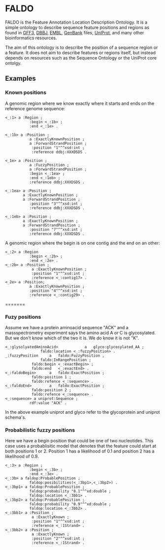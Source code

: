 FALDO
=====

FALDO is the Feature Annotation Location Description Ontology.
It is a simple ontology to describe sequence feature positions and regions as found in 
[GFF3](http://www.sequenceontology.org/gff3.shtml), [DBBJ](http://www.ddbj.nig.ac.jp),
[EMBL](http://www.embl.org), [GenBank](http://www.ncbi.nlm.nih.gov/genbank) files,
[UniProt](http://www.uniprot.org), and many other bioinformatics resources.

The aim of this ontology is to describe the position of a sequence region or a feature.
It does not aim to describe features or regions itself, but instead depends on resources
such as the Sequence Ontology or the UniProt core ontolgy.

Examples
--------

### Known positions

A genomic region where we know exactly where it starts and ends on the reference genome sequence:

```turtle
<_:1> a :Region ;
           :begin <_:1b> ;
           :end <_:1e> .

<_:1b> a :Position ; 
           a :ExactlyKnownPosition ;
           a :ForwardStrandPosition ;
            :position "1"^^xsd:int ;
            :reference ddbj:XXXDSDS .

<_1e> a :Position ; 
           a :FuzzyPosition ;
           a :ForwardStrandPosition ;
           :begin <_:1ea> ;
           :end <_:1eb> ;
           :reference ddbj:XXXDSDS .

<_:1ea> a :Position ;
        a :ExactlyKnownPosition ;
        a :ForwardStrandPosition ;
           :position "3"^^xsd:int ;
           :reference ddbj:XXXDSDS .

<_:1eb> a :Position ;
        a :ExactlyKnownPosition ;
        a :ForwardStrandPosition ;
           :position "7"^^xsd:int ;
           :reference ddbj:XXXDSDS .
```

A genomic region where the begin is on one contig and the end on an other:

```turtle
<_:2> a :Region
           :begin <_:2b> ;
           :end <_:2e> .
<_:2b> a :Position ; 
            a :ExactlyKnownPosition ;
            :position "1"^^xsd:int ;
            :reference <_:contig17> .
<_2e> a :Position; 
           a :ExactlyKnownPosition ;
           :position "4"^^xsd:int ;
           :reference <_:contig29> .
```

=======
### Fuzy positions

Assume we have a protein aminoacid sequence "ACK" and a massspectrometry experiment says the amino acid 
A or C is glycosylated. But we don't know which of the two it is. We do know it is not "K".



```turtle
<_:glysolyatedAminoAcid>            a 	glyco:glycosylated_AA ;
				faldo:location <_:fuzzyPosition> .
_:fuzzyPosition 	a 	faldo:FuzzyPosition ,
				faldo:InRangePosition ;
			faldo:begin <_:exactBegin> ;
			faldo:end   <_:exactEnd> .
<_:faldoBegin>		a	faldo:ExactPosition ;
			faldo:position 1 ;
			faldo:refence <_:sequence> .
<_:faldoEnd>		a	faldo:ExactPosition ;
			faldo:position 2 ;
			faldo:refence <_:sequence> .
<_:sequence> a uniprot:Sequence ;
           rdf:value "ACK" .
```
In the above example uniprot and glyco refer to the glycoprotein and uniprot schema's.

### Probabilistic fuzzy positions

Here we have a begin position that could be one of two nucleotides. This case uses
a probablisitic model that denotes that the feature could start at both positions 1 or 2. Position 1
has a likelihood of 0.1 and position 2 has a likelihood of 0.9. 

```turtle
<_:3> a :Region ;
           :begin <_:3b> ;
           :end <_:3e> .
<_:3b> a faldop:ProbablePosition ;
           faldop:posibilities(<_:3bp1>,<_:3bp2>) .
<_:3bp1> a faldop:ProbablePosition ;
           faldop:probability "0.1"^^xd:double ;
           faldop:location <_:3bb1> .
<_:3bp2> a faldop:ProbablePosition ;
           faldop:probability "0.9"^^xd:double ;
           faldop:location <_:3bb2> .
<_:3bb1> a :Position ;
            a :ExactlyKnown ;
            :position "1"^^xsd:int ;
            :reference <_:1Strand> .
<_:3bb2> a :Position ;
            a :ExactlyKnown ;
            :position "2"^^xsd:int ;
            :reference <_:1Strand> .
```

